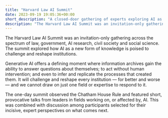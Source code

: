 ```yaml
---
title: "Harvard Law AI Summit"
date: 2023-09-19 19:05:36+00:00
short_description: "A closed-door gathering of experts exploring AI as a new form of knowledge."
description: "The Harvard Law AI Summit was an invitation-only gathering across the spectrum of law, government, AI research, civil society and social science. The summit explored how AI as a new form of knowledge is poised to challenge and reshape institutions."
---
```


The Harvard Law AI Summit was an invitation-only gathering across the spectrum of law, government, AI research, civil society and social science. The summit explored how AI as a new form of knowledge is poised to challenge and reshape institutions.

Generative AI offers a defining moment where information archives gain the ability to answer questions about themselves; to act without human intervention; and even to infer and replicate the processes that created them. It will challenge and reshape every institution — for better and worse — and we cannot draw on just one field or expertise to respond to it.

The one-day summit observed the Chatham House Rule and featured short, provocative talks from leaders in fields working on, or affected by, AI. This was combined with discussion among participants selected for their incisive, expert perspectives on what comes next.
